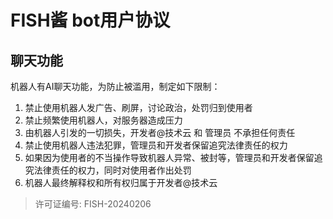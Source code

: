 # FISH酱 bot用户协议

## 聊天功能

机器人有AI聊天功能，为防止被滥用，制定如下限制：

1. 禁止使用机器人发广告、刷屏，讨论政治，处罚归到使用者
2. 禁止频繁使用机器人，对服务器造成压力
3. 由机器人引发的一切损失，开发者@技术云 和 管理员 不承担任何责任
4. 禁止使用机器人违法犯罪，管理员和开发者保留追究法律责任的权力
5. 如果因为使用者的不当操作导致机器人异常、被封等，管理员和开发者保留追究法律责任的权力，同时对使用者作出处罚
6. 机器人最终解释权和所有权归属于开发者@技术云

> 许可证编号: FISH-20240206
